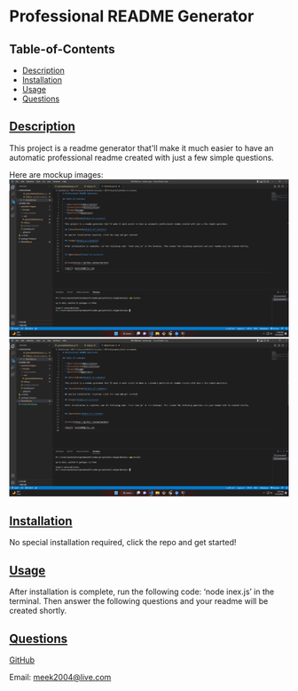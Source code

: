 # Professional README Generator

## Table-of-Contents

  * [Description](#description)
  * [Installation](#installation)
  * [Usage](#usage)
  * [Questions](#questions)
  
  ## [Description](#table-of-contents)

  This project is a readme generator that'll make it much easier to have an automatic professional readme created with just a few simple questions.
  
  Here are mockup images:
<img src="./ss.png" alt="screenshot of mockup">
<img src="./ss2.png" alt="screenshot of mockup two">


  ## [Installation](#table-of-contents)

  No special installation required, click the repo and get started!

  ## [Usage](#table-of-contents)

  After installation is complete, run the following code: ‘node inex.js’ in the terminal. Then answer the following questions and your readme will be created shortly.
  

  ## [Questions](#table-of-contents)


  [GitHub](https://github.com/marsmeshed)

  Email: meek2004@live.com
